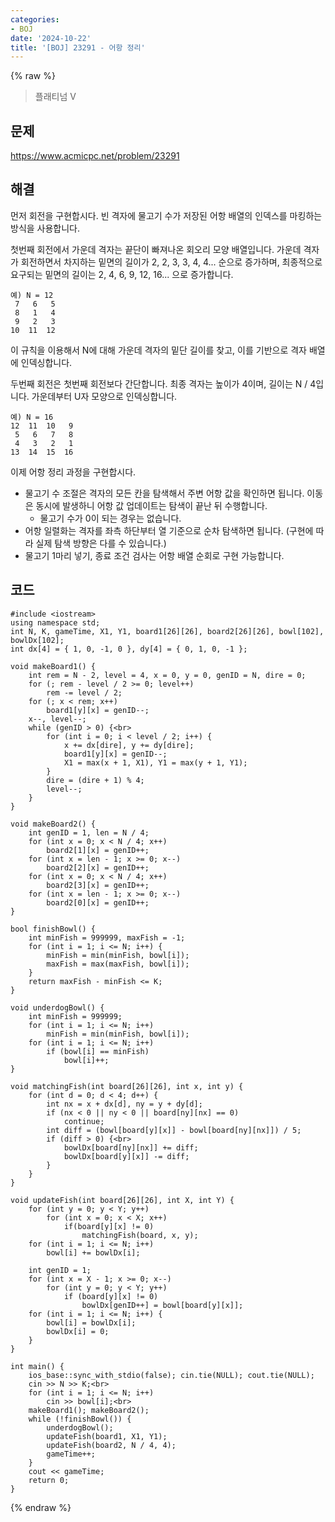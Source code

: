 ```yaml
---
categories:
- BOJ
date: '2024-10-22'
title: '[BOJ] 23291 - 어항 정리'
---
```


{% raw %}
> 플래티넘 V<br>

## 문제
https://www.acmicpc.net/problem/23291<br>

## 해결
먼저 회전을 구현합시다. 빈 격자에 물고기 수가 저장된 어항 배열의 인덱스를 마킹하는 방식을 사용합니다.

첫번째 회전에서 가운데 격자는 끝단이 빠져나온 회오리 모양 배열입니다. 가운데 격자가 회전하면서 차지하는 밑면의 길이가 2, 2, 3, 3, 4, 4... 순으로 증가하며, 최종적으로 요구되는 밑면의 길이는 2, 4, 6, 9, 12, 16... 으로 증가합니다.
```
예) N = 12
 7   6   5
 8   1   4
 9   2   3
10  11  12
```

이 규칙을 이용해서 N에 대해 가운데 격자의 밑단 길이를 찾고, 이를 기반으로 격자 배열에 인덱싱합니다.

두번째 회전은 첫번째 회전보다 간단합니다. 최종 격자는 높이가 4이며, 길이는 N / 4입니다. 가운데부터 U자 모양으로 인덱싱합니다.
```
예) N = 16
12  11  10   9
 5   6   7   8
 4   3   2   1
13  14  15  16
```

이제 어항 정리 과정을 구현합시다.
- 물고기 수 조절은 격자의 모든 칸을 탐색해서 주변 어항 값을 확인하면 됩니다. 이동은 동시에 발생하니 어항 값 업데이트는 탐색이 끝난 뒤 수행합니다.
	- 물고기 수가 0이 되는 경우는 없습니다.
- 어항 일렬화는 격자를 좌측 하단부터 열 기준으로 순차 탐색하면 됩니다. (구현에 따라 실제 탐색 방향은 다를 수 있습니다.)
- 물고기 1마리 넣기, 종료 조건 검사는 어항 배열 순회로 구현 가능합니다.

## 코드
```
#include <iostream>
using namespace std;
int N, K, gameTime, X1, Y1, board1[26][26], board2[26][26], bowl[102], bowlDx[102];
int dx[4] = { 1, 0, -1, 0 }, dy[4] = { 0, 1, 0, -1 };

void makeBoard1() {
    int rem = N - 2, level = 4, x = 0, y = 0, genID = N, dire = 0;
    for (; rem - level / 2 >= 0; level++)
        rem -= level / 2;
    for (; x < rem; x++)
        board1[y][x] = genID--;
    x--, level--;
    while (genID > 0) {<br>
        for (int i = 0; i < level / 2; i++) {
            x += dx[dire], y += dy[dire];
            board1[y][x] = genID--;
            X1 = max(x + 1, X1), Y1 = max(y + 1, Y1);
        }
        dire = (dire + 1) % 4;
        level--;
    }
}

void makeBoard2() {
    int genID = 1, len = N / 4;
    for (int x = 0; x < N / 4; x++)
        board2[1][x] = genID++;
    for (int x = len - 1; x >= 0; x--)
        board2[2][x] = genID++;
    for (int x = 0; x < N / 4; x++)
        board2[3][x] = genID++;
    for (int x = len - 1; x >= 0; x--)
        board2[0][x] = genID++;
}

bool finishBowl() {
    int minFish = 999999, maxFish = -1;
    for (int i = 1; i <= N; i++) {
        minFish = min(minFish, bowl[i]);
        maxFish = max(maxFish, bowl[i]);
    }
    return maxFish - minFish <= K;
}

void underdogBowl() {
    int minFish = 999999;
    for (int i = 1; i <= N; i++)
        minFish = min(minFish, bowl[i]);
    for (int i = 1; i <= N; i++)
        if (bowl[i] == minFish)
            bowl[i]++;
}

void matchingFish(int board[26][26], int x, int y) {
    for (int d = 0; d < 4; d++) {
        int nx = x + dx[d], ny = y + dy[d];
        if (nx < 0 || ny < 0 || board[ny][nx] == 0)
            continue;
        int diff = (bowl[board[y][x]] - bowl[board[ny][nx]]) / 5;
        if (diff > 0) {<br>
            bowlDx[board[ny][nx]] += diff;
            bowlDx[board[y][x]] -= diff;
        }
    }
}

void updateFish(int board[26][26], int X, int Y) {
    for (int y = 0; y < Y; y++)
        for (int x = 0; x < X; x++)
            if(board[y][x] != 0)
                matchingFish(board, x, y);
    for (int i = 1; i <= N; i++)
        bowl[i] += bowlDx[i];
    
    int genID = 1;
    for (int x = X - 1; x >= 0; x--)
        for (int y = 0; y < Y; y++)
            if (board[y][x] != 0)
                bowlDx[genID++] = bowl[board[y][x]];
    for (int i = 1; i <= N; i++) {
        bowl[i] = bowlDx[i];
        bowlDx[i] = 0;
    }
}

int main() {
    ios_base::sync_with_stdio(false); cin.tie(NULL); cout.tie(NULL);
    cin >> N >> K;<br>
    for (int i = 1; i <= N; i++)
        cin >> bowl[i];<br>
    makeBoard1(); makeBoard2();
    while (!finishBowl()) {
        underdogBowl();
        updateFish(board1, X1, Y1);
        updateFish(board2, N / 4, 4);
        gameTime++;
    }
    cout << gameTime;
    return 0;
}
```
{% endraw %}